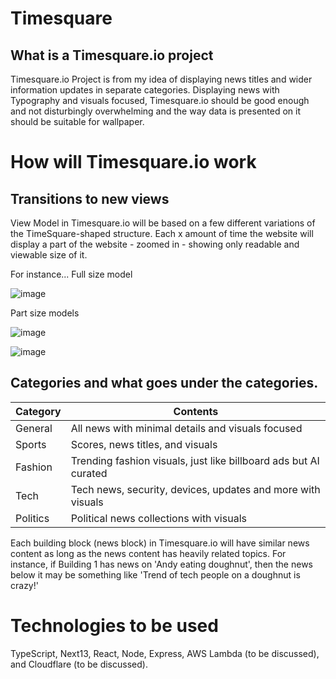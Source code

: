 # Timesquare
## What is a Timesquare.io project

Timesquare.io Project is from my idea of displaying news titles and wider information updates in separate categories.
Displaying news with Typography and visuals focused, Timesquare.io should be good enough and not disturbingly overwhelming and the way data is presented on it should be suitable for wallpaper.

# How will Timesquare.io work

## Transitions to new views
View Model in Timesquare.io will be based on a few different variations of the TimeSquare-shaped structure.
Each x amount of time the website will display a part of the website - zoomed in - showing only readable and viewable size of it.

For instance...
Full size model

![image](https://drive.google.com/uc?export=view&id=1dvlzKWWV6_421GCLWI5OpXaLjWWNn29J)

Part size models

![image](https://drive.google.com/uc?export=view&id=1wuWumbX7uCpHFseE1FhwGehWbr0P9Uje)

![image](https://drive.google.com/uc?export=view&id=1Q007-2JER0EqjKlfQYxuGc6tVY9_JDsz)



## Categories and what goes under the categories.

| Category  | Contents |
| ------------- | ------------- |
| General  | All news with minimal details and visuals focused |
| Sports  | Scores, news titles, and visuals |
| Fashion | Trending fashion visuals, just like billboard ads but AI curated |
| Tech | Tech news, security, devices, updates and more with visuals |
| Politics | Political news collections with visuals |


Each building block (news block) in Timesquare.io will have similar news content as long as the news content has heavily related topics.
For instance, if Building 1 has news on 'Andy eating doughnut', then the news below it may be something like 'Trend of tech people on a doughnut is crazy!'

# Technologies to be used

TypeScript, Next13, React, Node, Express, AWS Lambda (to be discussed), and Cloudflare (to be discussed).

